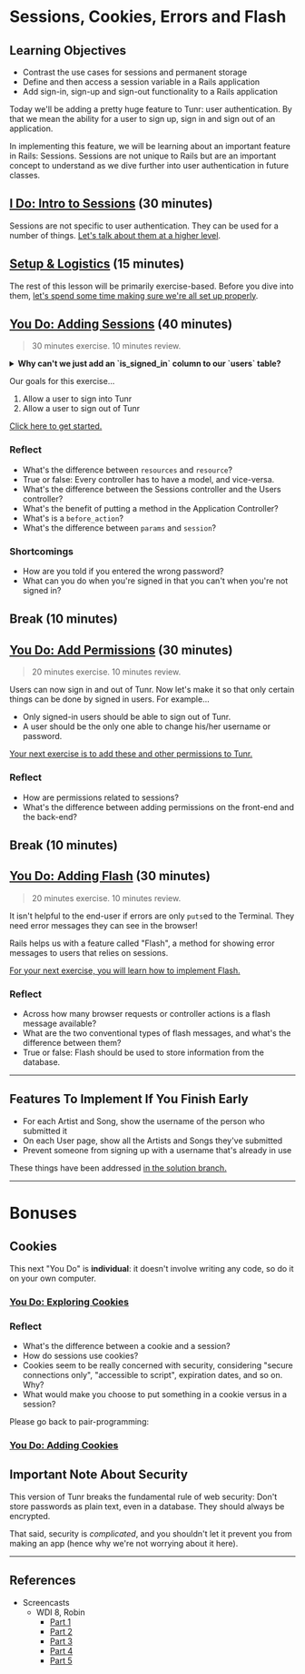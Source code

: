 # Sessions, Cookies, Errors and Flash

## Learning Objectives

- Contrast the use cases for sessions and permanent storage
- Define and then access a session variable in a Rails application
- Add sign-in, sign-up and sign-out functionality to a Rails application

Today we'll be adding a pretty huge feature to Tunr: user authentication. By that we mean the ability for a user to sign up, sign in and sign out of an application.

In implementing this feature, we will be learning about an important feature in Rails: Sessions. Sessions are not unique to Rails but are an important concept to understand as we dive further into user authentication in future classes.

## [I Do: Intro to Sessions](sessions-intro.md) (30 minutes)

Sessions are not specific to user authentication. They can be used for a number of things. [Let's talk about them at a higher level](sessions-intro.md).

## [Setup & Logistics](setup.md) (15 minutes)

The rest of this lesson will be primarily exercise-based. Before you dive into them, [let's spend some time making sure we're all set up properly](setup.md).

## [You Do: Adding Sessions](adding-sessions.md) (40 minutes)

> 30 minutes exercise. 10 minutes review.

<details>
  <summary><strong>Why can't we just add an `is_signed_in` column to our `users` table?</strong></summary>

  > How would Rails know how to sign out? More importantly, if multiple users are accessing the app, how would Rails know which signed in user is on which computer?

</details>

Our goals for this exercise...
  1. Allow a user to sign into Tunr
  2. Allow a user to sign out of Tunr

[Click here to get started.](adding-sessions.md)

### Reflect

- What's the difference between `resources` and `resource`?
- True or false: Every controller has to have a model, and vice-versa.
- What's the difference between the Sessions controller and the Users controller?
- What's the benefit of putting a method in the Application Controller?
- What's is a `before_action`?
- What's the difference between `params` and `session`?

### Shortcomings

- How are you told if you entered the wrong password?
- What can you do when you're signed in that you can't when you're not signed in?

## Break (10 minutes)

## [You Do: Add Permissions](adding-permissions.md) (30 minutes)

> 20 minutes exercise. 10 minutes review.

Users can now sign in and out of Tunr. Now let's make it so that only certain things can be done by signed in users. For example...
- Only signed-in users should be able to sign out of Tunr.
- A user should be the only one able to change his/her username or password.

[Your next exercise is to add these and other permissions to Tunr.](adding-permissions.md)

### Reflect

- How are permissions related to sessions?
- What's the difference between adding permissions on the front-end and the back-end?

## Break (10 minutes)

## [You Do: Adding Flash](adding-flash.md) (30 minutes)

> 20 minutes exercise. 10 minutes review.

It isn't helpful to the end-user if errors are only `puts`ed to the Terminal. They need error messages they can see in the browser!

Rails helps us with a feature called "Flash", a method for showing error messages to users that relies on sessions.

[For your next exercise, you will learn how to implement Flash.](adding-flash.md)

### Reflect

- Across how many browser requests or controller actions is a flash message available?
- What are the two conventional types of flash messages, and what's the difference between them?
- True or false: Flash should be used to store information from the database.

--------

## Features To Implement If You Finish Early

- For each Artist and Song, show the username of the person who submitted it
- On each User page, show all the Artists and Songs they've submitted
- Prevent someone from signing up with a username that's already in use

These things have been addressed [in the solution branch.](https://github.com/ga-wdi-exercises/tunr_rails_users/pull/6)

--------

# Bonuses

## Cookies

This next "You Do" is **individual**: it doesn't involve writing any code, so do it on your own computer.

### [You Do: Exploring Cookies](exploring-cookies.md)

### Reflect

- What's the difference between a cookie and a session?
- How do sessions use cookies?
- Cookies seem to be really concerned with security, considering "secure connections only", "accessible to script", expiration dates, and so on. Why?
- What would make you choose to put something in a cookie versus in a session?

Please go back to pair-programming:

### [You Do: Adding Cookies](adding-cookies.md)

## Important Note About Security

This version of Tunr breaks the fundamental rule of web security: Don't store passwords as plain text, even in a database. They should always be encrypted.

That said, security is *complicated*, and you shouldn't let it prevent you from making an app (hence why we're not worrying about it here).

--------

## References

- Screencasts
  - WDI 8, Robin
    - [Part 1](https://youtu.be/3YK3qDwnkQ8)
    - [Part 2](https://youtu.be/w51DnoJUsLA)
    - [Part 3](https://youtu.be/YYEtEsFE9Mw)
    - [Part 4](https://youtu.be/N67YBiLkrSE)
    - [Part 5](https://youtu.be/3h34Guspvp8)
